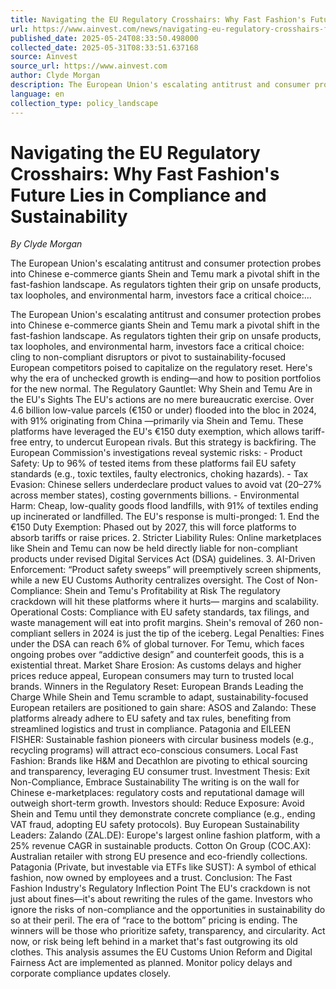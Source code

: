 ```yaml
---
title: Navigating the EU Regulatory Crosshairs: Why Fast Fashion's Future Lies in Compliance and Sustainability
url: https://www.ainvest.com/news/navigating-eu-regulatory-crosshairs-fast-fashion-future-lies-compliance-sustainability-2505/
published_date: 2025-05-24T08:33:50.498000
collected_date: 2025-05-31T08:33:51.637168
source: Ainvest
source_url: https://www.ainvest.com
author: Clyde Morgan
description: The European Union's escalating antitrust and consumer protection probes into Chinese e-commerce giants Shein and Temu mark a pivotal shift in the fast-fashion landscape. As regulators tighten their grip on unsafe products, tax loopholes, and environmental harm, investors face a critical choice:...
language: en
collection_type: policy_landscape
---
```


# Navigating the EU Regulatory Crosshairs: Why Fast Fashion's Future Lies in Compliance and Sustainability

*By Clyde Morgan*

The European Union's escalating antitrust and consumer protection probes into Chinese e-commerce giants Shein and Temu mark a pivotal shift in the fast-fashion landscape. As regulators tighten their grip on unsafe products, tax loopholes, and environmental harm, investors face a critical choice:...

The European Union's escalating antitrust and consumer protection probes into Chinese e-commerce giants Shein and Temu mark a pivotal shift in the fast-fashion landscape. As regulators tighten their grip on unsafe products, tax loopholes, and environmental harm, investors face a critical choice: cling to non-compliant disruptors or pivot to sustainability-focused European competitors poised to capitalize on the regulatory reset. Here's why the era of unchecked growth is ending—and how to position portfolios for the new normal. The Regulatory Gauntlet: Why Shein and Temu Are in the EU's Sights The EU's actions are no mere bureaucratic exercise. Over 4.6 billion low-value parcels (€150 or under) flooded into the bloc in 2024, with 91% originating from China —primarily via Shein and Temu. These platforms have leveraged the EU's €150 duty exemption, which allows tariff-free entry, to undercut European rivals. But this strategy is backfiring. The European Commission's investigations reveal systemic risks: - Product Safety: Up to 96% of tested items from these platforms fail EU safety standards (e.g., toxic textiles, faulty electronics, choking hazards). - Tax Evasion: Chinese sellers underdeclare product values to avoid vat (20–27% across member states), costing governments billions. - Environmental Harm: Cheap, low-quality goods flood landfills, with 91% of textiles ending up incinerated or landfilled. The EU's response is multi-pronged: 1. End the €150 Duty Exemption: Phased out by 2027, this will force platforms to absorb tariffs or raise prices. 2. Stricter Liability Rules: Online marketplaces like Shein and Temu can now be held directly liable for non-compliant products under revised Digital Services Act (DSA) guidelines. 3. AI-Driven Enforcement: “Product safety sweeps” will preemptively screen shipments, while a new EU Customs Authority centralizes oversight. The Cost of Non-Compliance: Shein and Temu's Profitability at Risk The regulatory crackdown will hit these platforms where it hurts— margins and scalability. Operational Costs: Compliance with EU safety standards, tax filings, and waste management will eat into profit margins. Shein's removal of 260 non-compliant sellers in 2024 is just the tip of the iceberg. Legal Penalties: Fines under the DSA can reach 6% of global turnover. For Temu, which faces ongoing probes over “addictive design” and counterfeit goods, this is a existential threat. Market Share Erosion: As customs delays and higher prices reduce appeal, European consumers may turn to trusted local brands. Winners in the Regulatory Reset: European Brands Leading the Charge While Shein and Temu scramble to adapt, sustainability-focused European retailers are positioned to gain share: ASOS and Zalando: These platforms already adhere to EU safety and tax rules, benefiting from streamlined logistics and trust in compliance. Patagonia and EILEEN FISHER: Sustainable fashion pioneers with circular business models (e.g., recycling programs) will attract eco-conscious consumers. Local Fast Fashion: Brands like H&amp;M and Decathlon are pivoting to ethical sourcing and transparency, leveraging EU consumer trust. Investment Thesis: Exit Non-Compliance, Embrace Sustainability The writing is on the wall for Chinese e-marketplaces: regulatory costs and reputational damage will outweigh short-term growth. Investors should: Reduce Exposure: Avoid Shein and Temu until they demonstrate concrete compliance (e.g., ending VAT fraud, adopting EU safety protocols). Buy European Sustainability Leaders: Zalando (ZAL.DE): Europe's largest online fashion platform, with a 25% revenue CAGR in sustainable products. Cotton On Group (COC.AX): Australian retailer with strong EU presence and eco-friendly collections. Patagonia (Private, but investable via ETFs like SUST): A symbol of ethical fashion, now owned by employees and a trust. Conclusion: The Fast Fashion Industry's Regulatory Inflection Point The EU's crackdown is not just about fines—it's about rewriting the rules of the game. Investors who ignore the risks of non-compliance and the opportunities in sustainability do so at their peril. The era of “race to the bottom” pricing is ending. The winners will be those who prioritize safety, transparency, and circularity. Act now, or risk being left behind in a market that's fast outgrowing its old clothes. This analysis assumes the EU Customs Union Reform and Digital Fairness Act are implemented as planned. Monitor policy delays and corporate compliance updates closely.